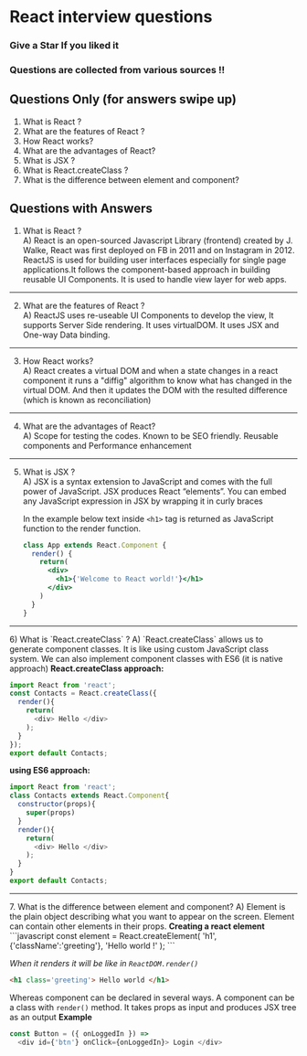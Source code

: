 # React interview questions
### Give a Star If you liked it
### Questions are collected from various sources !!

## Questions Only (for answers swipe up)
<ol>
  <li> What is React ? </li>
  <li> What are the features of React ? </li>
  <li> How React works? </li>
  <li> What are the advantages of React? </li>
  <li> What is JSX ? </li>
  <li> What is React.createClass ? </li>
  <li> What is the difference between element and component? </li>
</ol>

## Questions with Answers 

1. What is React ?  <br />
A) React is an open-sourced Javascript Library (frontend) created by J. Walke, React was first deployed on FB in 2011 and on Instagram in 2012. ReactJS is used for building user interfaces especially for single page applications.It follows the component-based approach in building reusable UI Components. It is used to handle view layer for web apps.
<hr/>

2. What are the features of React ?  <br />
A) ReactJS uses re-useable UI Components to develop the view, It supports Server Side rendering. It uses virtualDOM. It uses JSX and One-way Data binding.
<hr/>

3. How React works?  <br />
A) React creates a virtual DOM and when a state changes in a react component it runs a "diffig" algorithm to know what has changed in the virtual DOM. And then it updates the DOM with the resulted difference (which is known as reconciliation)
<hr/>

4. What are the advantages of React?  <br />
A) Scope for testing the codes. Known to be SEO friendly. Reusable components and Performance enhancement
<hr/>

5. What is JSX ?  
A) JSX is a syntax extension to JavaScript and comes with the full power of JavaScript. JSX produces React “elements”. You can embed any JavaScript expression in JSX by wrapping it in curly braces  

    In the example below text inside `<h1>` tag is returned as JavaScript function to the render function.

    ```jsx harmony
    class App extends React.Component {
      render() {
        return(
          <div>
            <h1>{'Welcome to React world!'}</h1>
          </div>
        )
      }
    }
    ```

<hr/>
6) What is `React.createClass` ?  
A) `React.createClass` allows us to generate component classes. It is like using custom JavaScript class system. We can also implement component classes with ES6 (it is native approach)  
<b> React.createClass approach: </b>

  ```javascript
  import React from 'react';
  const Contacts = React.createClass({
    render(){
      return(
        <div> Hello </div>
      );
    }
  });
export default Contacts;
  ```  

<b> using ES6 approach: </b>  
  ```javascript
  import React from 'react';
  class Contacts extends React.Component{
    constructor(props){
      super(props)
    }
    render(){
      return(
        <div> Hello </div>
      );
    }
  }
  export default Contacts;
  ```  
<hr/>
7. What is the difference between element and component?  
A) Element is the plain object describing what you want to appear on the screen. Element can contain other elements in their props.  
<b> Creating a react element </b>  
  ```javascript
  const element = React.createElement(
    'h1',
    {'className':'greeting'},
    'Hello world !'
  );
  ```  

<i> When it renders it will be like in `ReactDOM.render()` </i> 
  ```html
  <h1 class='greeting'> Hello world </h1>
  ```  

Whereas component can be declared in several ways. A component can be a class with `render()` method. It takes props as input and produces JSX tree as an output
<b> Example </b>
  ```javascript
  const Button = ({ onLoggedIn }) =>
    <div id={'btn'} onClick={onLoggedIn}> Login </div>
  ```

<br />
